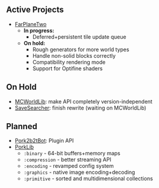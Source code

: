 ## Active Projects
- [FarPlaneTwo](https://github.com/PorkStudios/FarPlaneTwo)
  - **In progress:**
    - Deferred+persistent tile update queue
  - **On hold:**
    - Rough generators for more world types
    - Handle non-solid blocks correctly
    - Compatibility rendering mode
    - Support for Optifine shaders

## On Hold
- [MCWorldLib](https://github.com/PorkStudios/MCWorldLib): make API completely version-independent
- [SaveSearcher](https://github.com/DaMatrix/SaveSearcher): finish rewrite (waiting on MCWorldLib)

## Planned
- [Pork2b2tBot](https://github.com/PorkStudios/Pork2b2tBot): Plugin API
- [PorkLib](https://github.com/PorkStudios/PorkLib)
  - `:binary` - 64-bit buffers+memory maps
  - `:compression` - better streaming API
  - `:encoding` - revamped config system
  - `:graphics` - native image encoding+decoding
  - `:primitive` - sorted and multidimensional collections
